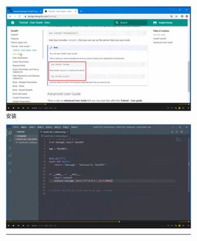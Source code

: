 ![](./img/2022-02-21-09-31-03.png)      
安装

![](./img/2022-02-21-09-33-35.png)      
![](./img/2022-02-21-09-35-38.png)      
